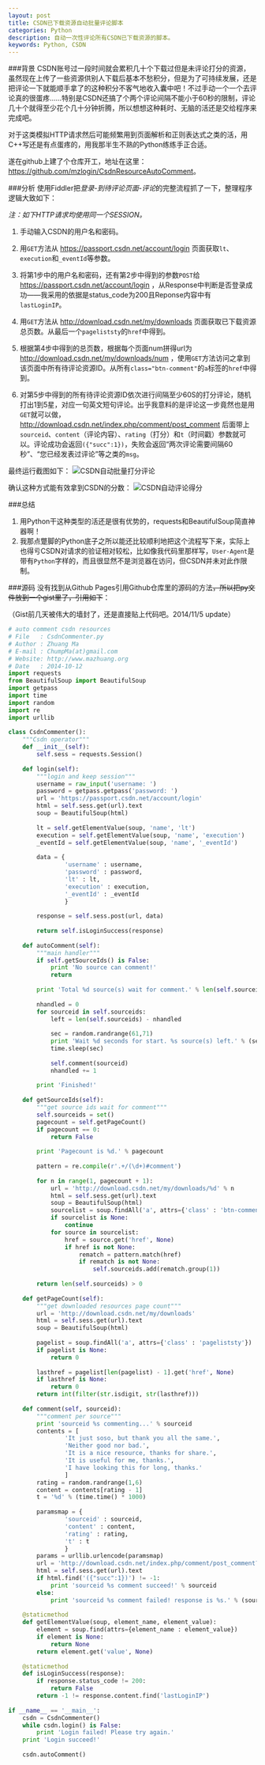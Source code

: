 ```yaml
---
layout: post
title: CSDN已下载资源自动批量评论脚本
categories: Python
description: 自动一次性评论所有CSDN已下载资源的脚本。
keywords: Python, CSDN
---
```


###背景
CSDN账号过一段时间就会累积几十个下载过但是未评论打分的资源，虽然现在上传了一些资源供别人下载后基本不愁积分，但是为了可持续发展，还是把评论一下就能顺手拿了的这种积分不客气地收入囊中吧！不过手动一个一个去评论真的很蛋疼……特别是CSDN还搞了个两个评论间隔不能小于60秒的限制，评论几十个就得至少花个几十分钟折腾，所以想想这种耗时、无脑的活还是交给程序来完成吧。

对于这类模拟HTTP请求然后可能频繁用到页面解析和正则表达式之类的活，用C++写还是有点蛋疼的，用我那半生不熟的Python练练手正合适。

遂在github上建了个仓库开工，地址在这里：<https://github.com/mzlogin/CsdnResourceAutoComment>。

###分析
使用Fiddler把*登录-到待评论页面-评论*的完整流程抓了一下，整理程序逻辑大致如下：

*注：如下HTTP请求均使用同一个SESSION。*

1. 手动输入CSDN的用户名和密码。

2. 用`GET`方法从 https://passport.csdn.net/account/login 页面获取`lt`、`execution`和`_eventId`等参数。

3. 将第1步中的用户名和密码，还有第2步中得到的参数`POST`给 https://passport.csdn.net/account/login ，从Response中判断是否登录成功——我采用的依据是status\_code为200且Reponse内容中有`lastLoginIP`。

4. 用`GET`方法从 http://download.csdn.net/my/downloads 页面获取已下载资源总页数。从最后一个`pageliststy`的`href`中得到。

5. 根据第4步中得到的总页数，根据每个页面num拼得url为 http://download.csdn.net/my/downloads/num ，使用`GET`方法访问之拿到该页面中所有待评论资源ID。从所有`class="btn-comment"`的`a`标签的`href`中得到。

6. 对第5步中得到的所有待评论资源ID依次进行间隔至少60S的打分评论，随机打出1到5星，对应一句英文短句评论。出乎我意料的是评论这一步竟然也是用`GET`就可以做， http://download.csdn.net/index.php/comment/post_comment 后面带上`sourceid`、`content`（评论内容）、`rating`（打分）和`t`（时间戳）参数就可以。评论成功会返回`({"succ":1})`，失败会返回“两次评论需要间隔60秒”、“您已经发表过评论”等之类的`msg`。

最终运行截图如下：
![CSDN自动批量打分评论](/images/posts/python/csdncommenter.png)

确认这种方式能有效拿到CSDN的分数：
![CSDN自动评论得分](/images/posts/python/csdnscore.png)

###总结
1. 用Python干这种类型的活还是很有优势的，requests和BeautifulSoup简直神器啊！  
2. 我那点蹩脚的Python底子之所以能还比较顺利地把这个流程写下来，实际上也得亏CSDN对请求的验证相对较松，比如像我代码里那样写，`User-Agent`是带有`Python`字样的，而且很显然不是浏览器在访问，但CSDN并未对此作限制。  

###源码
没有找到从Github Pages引用Github仓库里的源码的方法~~，所以把py文件放到一个gist里了，引用如下~~：

（Gist前几天被伟大的墙封了，还是直接贴上代码吧。2014/11/5 update）

```python
# auto comment csdn resources
# File   : CsdnCommenter.py
# Author : Zhuang Ma
# E-mail : ChumpMa(at)gmail.com
# Website: http://www.mazhuang.org
# Date   : 2014-10-12
import requests
from BeautifulSoup import BeautifulSoup
import getpass
import time
import random
import re
import urllib
 
class CsdnCommenter():
    """Csdn operator"""
    def __init__(self):
        self.sess = requests.Session()
 
    def login(self):
        """login and keep session"""
        username = raw_input('username: ')
        password = getpass.getpass('password: ')
        url = 'https://passport.csdn.net/account/login'
        html = self.sess.get(url).text
        soup = BeautifulSoup(html)
 
        lt = self.getElementValue(soup, 'name', 'lt')
        execution = self.getElementValue(soup, 'name', 'execution')
        _eventId = self.getElementValue(soup, 'name', '_eventId')
 
        data = {
                'username' : username,
                'password' : password,
                'lt' : lt,
                'execution' : execution,
                '_eventId' : _eventId
                }
 
        response = self.sess.post(url, data)
 
        return self.isLoginSuccess(response)
 
    def autoComment(self):
        """main handler"""
        if self.getSourceIds() is False:
            print 'No source can comment!'
            return
 
        print 'Total %d source(s) wait for comment.' % len(self.sourceids)
 
        nhandled = 0
        for sourceid in self.sourceids:
            left = len(self.sourceids) - nhandled
 
            sec = random.randrange(61,71)
            print 'Wait %d seconds for start. %s source(s) left.' % (sec, left)
            time.sleep(sec)
 
            self.comment(sourceid)
            nhandled += 1
 
        print 'Finished!'
 
    def getSourceIds(self):
        """get source ids wait for comment"""
        self.sourceids = set()
        pagecount = self.getPageCount()
        if pagecount == 0:
            return False
 
        print 'Pagecount is %d.' % pagecount
 
        pattern = re.compile(r'.+/(\d+)#comment')
 
        for n in range(1, pagecount + 1):
            url = 'http://download.csdn.net/my/downloads/%d' % n
            html = self.sess.get(url).text
            soup = BeautifulSoup(html)
            sourcelist = soup.findAll('a', attrs={'class' : 'btn-comment'})
            if sourcelist is None:
                continue
            for source in sourcelist:
                href = source.get('href', None)
                if href is not None:
                    rematch = pattern.match(href)
                    if rematch is not None:
                        self.sourceids.add(rematch.group(1))
 
        return len(self.sourceids) > 0
 
    def getPageCount(self):
        """get downloaded resources page count"""
        url = 'http://download.csdn.net/my/downloads'
        html = self.sess.get(url).text
        soup = BeautifulSoup(html)
 
        pagelist = soup.findAll('a', attrs={'class' : 'pageliststy'})
        if pagelist is None:
            return 0
 
        lasthref = pagelist[len(pagelist) - 1].get('href', None)
        if lasthref is None:
            return 0
        return int(filter(str.isdigit, str(lasthref)))
 
    def comment(self, sourceid):
        """comment per source"""
        print 'sourceid %s commenting...' % sourceid
        contents = [
                'It just soso, but thank you all the same.',
                'Neither good nor bad.',
                'It is a nice resource, thanks for share.',
                'It is useful for me, thanks.',
                'I have looking this for long, thanks.'
                ]
        rating = random.randrange(1,6)
        content = contents[rating - 1]
        t = '%d' % (time.time() * 1000)
 
        paramsmap = {
                'sourceid' : sourceid,
                'content' : content,
                'rating' : rating,
                't' : t
                }
        params = urllib.urlencode(paramsmap)
        url = 'http://download.csdn.net/index.php/comment/post_comment?%s' % params
        html = self.sess.get(url).text
        if html.find('({"succ":1})') != -1:
            print 'sourceid %s comment succeed!' % sourceid
        else:
            print 'sourceid %s comment failed! response is %s.' % (sourceid, html)
 
    @staticmethod
    def getElementValue(soup, element_name, element_value):
        element = soup.find(attrs={element_name : element_value})
        if element is None:
            return None
        return element.get('value', None)
 
    @staticmethod
    def isLoginSuccess(response):
        if response.status_code != 200:
            return False
        return -1 != response.content.find('lastLoginIP')
 
if __name__ == '__main__':
    csdn = CsdnCommenter()
    while csdn.login() is False:
        print 'Login failed! Please try again.'
    print 'Login succeed!'
 
    csdn.autoComment()
```
